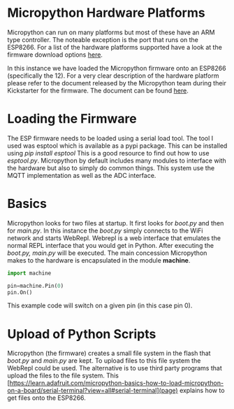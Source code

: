 # Micropython Hardware Platforms
Micropython can run on many platforms but most of these have an ARM type controller. The noteable exception is the port that runs on the ESP8266.
For a list of the hardware platforms supported have a look at the firmware download options [here](https://micropython.org/download).

In this instance we have loaded the Micropython firmware onto an ESP8266 (specifically the 12). For a very clear description of the hardware platform please refer to the document released by the Micropython team during their Kickstarter for the firmware. The document can be found [here](https://github.com/haemishkyd/KydHome/blob/master/Doc/ESP8266_Internals.pdf).

# Loading the Firmware
The ESP firmware needs to be loaded using a serial load tool. The tool I used was esptool which is available as a pypi package. This can be installed using *pip install esptool*
This is a good resource to find out how to use *esptool.py*.
Micropython by default includes many modules to interface with the hardware but also to simply do common things. 
This system use the MQTT implementation as well as the ADC interface.

# Basics
Micropython looks for two files at startup. It first looks for *boot.py* and then for *main.py*.
In this instance the *boot.py* simply connects to the WiFi network and starts WebRepl. Webrepl is a web interface that emulates the normal REPL interface that you would get in Python.
After executing the *boot.py, main.py* will be executed.
The main concession Micropython makes to the hardware is encapsulated in the module __machine__.
```python
import machine

pin=machine.Pin(0)
pin.On()
```
This example code will switch on a given pin (in this case pin 0).

# Upload of Python Scripts
Micropython (the firmware) creates a small file system in the flash that *boot.py* and *main.py* are kept. To upload files to this file system the WebRepl could be used. The alternative is to use third party programs that upload the files to the file system.
This [https://learn.adafruit.com/micropython-basics-how-to-load-micropython-on-a-board/serial-terminal?view=all#serial-terminal](page) explains how to get files onto the ESP8266.
